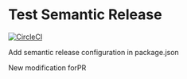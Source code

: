 # Test Semantic Release

[![CircleCI](https://circleci.com/gh/wizapp/TestSemanticRelease.svg?style=svg)](https://circleci.com/gh/wizapp/TestSemanticRelease)

Add semantic release configuration in package.json

New modification forPR
